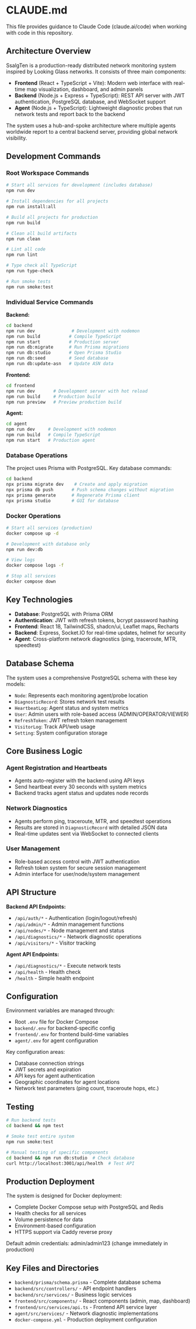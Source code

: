# CLAUDE.md

This file provides guidance to Claude Code (claude.ai/code) when working with code in this repository.

## Architecture Overview

SsalgTen is a production-ready distributed network monitoring system inspired by Looking Glass networks. It consists of three main components:

- **Frontend** (React + TypeScript + Vite): Modern web interface with real-time map visualization, dashboard, and admin panels
- **Backend** (Node.js + Express + TypeScript): REST API server with JWT authentication, PostgreSQL database, and WebSocket support
- **Agent** (Node.js + TypeScript): Lightweight diagnostic probes that run network tests and report back to the backend

The system uses a hub-and-spoke architecture where multiple agents worldwide report to a central backend server, providing global network visibility.

## Development Commands

### Root Workspace Commands
```bash
# Start all services for development (includes database)
npm run dev

# Install dependencies for all projects
npm run install:all

# Build all projects for production
npm run build

# Clean all build artifacts
npm run clean

# Lint all code
npm run lint

# Type check all TypeScript
npm run type-check

# Run smoke tests
npm run smoke:test
```

### Individual Service Commands

**Backend:**
```bash
cd backend
npm run dev              # Development with nodemon
npm run build           # Compile TypeScript
npm run start           # Production server
npm run db:migrate      # Run Prisma migrations
npm run db:studio       # Open Prisma Studio
npm run db:seed         # Seed database
npm run db:update-asn   # Update ASN data
```

**Frontend:**
```bash
cd frontend
npm run dev       # Development server with hot reload
npm run build     # Production build
npm run preview   # Preview production build
```

**Agent:**
```bash
cd agent
npm run dev     # Development with nodemon
npm run build   # Compile TypeScript
npm run start   # Production agent
```

### Database Operations

The project uses Prisma with PostgreSQL. Key database commands:
```bash
cd backend
npx prisma migrate dev    # Create and apply migration
npx prisma db push       # Push schema changes without migration
npx prisma generate      # Regenerate Prisma client
npx prisma studio        # GUI for database
```

### Docker Operations

```bash
# Start all services (production)
docker compose up -d

# Development with database only
npm run dev:db

# View logs
docker compose logs -f

# Stop all services
docker compose down
```

## Key Technologies

- **Database**: PostgreSQL with Prisma ORM
- **Authentication**: JWT with refresh tokens, bcrypt password hashing
- **Frontend**: React 18, TailwindCSS, shadcn/ui, Leaflet maps, Recharts
- **Backend**: Express, Socket.IO for real-time updates, helmet for security
- **Agent**: Cross-platform network diagnostics (ping, traceroute, MTR, speedtest)

## Database Schema

The system uses a comprehensive PostgreSQL schema with these key models:
- `Node`: Represents each monitoring agent/probe location
- `DiagnosticRecord`: Stores network test results
- `HeartbeatLog`: Agent status and system metrics
- `User`: Admin users with role-based access (ADMIN/OPERATOR/VIEWER)
- `RefreshToken`: JWT refresh token management
- `VisitorLog`: Track API/web usage
- `Setting`: System configuration storage

## Core Business Logic

### Agent Registration and Heartbeats
- Agents auto-register with the backend using API keys
- Send heartbeat every 30 seconds with system metrics
- Backend tracks agent status and updates node records

### Network Diagnostics
- Agents perform ping, traceroute, MTR, and speedtest operations
- Results are stored in `DiagnosticRecord` with detailed JSON data
- Real-time updates sent via WebSocket to connected clients

### User Management
- Role-based access control with JWT authentication
- Refresh token system for secure session management
- Admin interface for user/node/system management

## API Structure

**Backend API Endpoints:**
- `/api/auth/*` - Authentication (login/logout/refresh)
- `/api/admin/*` - Admin management functions
- `/api/nodes/*` - Node management and status
- `/api/diagnostics/*` - Network diagnostic operations
- `/api/visitors/*` - Visitor tracking

**Agent API Endpoints:**
- `/api/diagnostics/*` - Execute network tests
- `/api/health` - Health check
- `/health` - Simple health endpoint

## Configuration

Environment variables are managed through:
- Root `.env` file for Docker Compose
- `backend/.env` for backend-specific config
- `frontend/.env` for frontend build-time variables
- `agent/.env` for agent configuration

Key configuration areas:
- Database connection strings
- JWT secrets and expiration
- API keys for agent authentication
- Geographic coordinates for agent locations
- Network test parameters (ping count, traceroute hops, etc.)

## Testing

```bash
# Run backend tests
cd backend && npm test

# Smoke test entire system
npm run smoke:test

# Manual testing of specific components
cd backend && npm run db:studio  # Check database
curl http://localhost:3001/api/health  # Test API
```

## Production Deployment

The system is designed for Docker deployment:
- Complete Docker Compose setup with PostgreSQL and Redis
- Health checks for all services
- Volume persistence for data
- Environment-based configuration
- HTTPS support via Caddy reverse proxy

Default admin credentials: admin/admin123 (change immediately in production)

## Key Files and Directories

- `backend/prisma/schema.prisma` - Complete database schema
- `backend/src/controllers/` - API endpoint handlers
- `backend/src/services/` - Business logic services
- `frontend/src/components/` - React components (admin, map, dashboard)
- `frontend/src/services/api.ts` - Frontend API service layer
- `agent/src/services/` - Network diagnostic implementations
- `docker-compose.yml` - Production deployment configuration